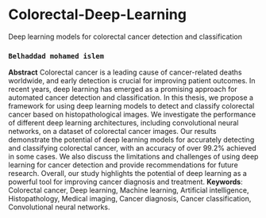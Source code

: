 # Colorectal-Deep-Learning
Deep learning models for colorectal cancer detection and classification
### `Belhaddad mohamed islem`

**Abstract**
Colorectal cancer is a leading cause of cancer-related deaths worldwide, and early detection
is crucial for improving patient outcomes. In recent years, deep learning has emerged
as a promising approach for automated cancer detection and classification. In this thesis,
we propose a framework for using deep learning models to detect and classify colorectal
cancer based on histopathological images. We investigate the performance of different
deep learning architectures, including convolutional neural networks, on a dataset of colorectal
cancer images. Our results demonstrate the potential of deep learning models
for accurately detecting and classifying colorectal cancer, with an accuracy of over 99.2%
achieved in some cases. We also discuss the limitations and challenges of using deep
learning for cancer detection and provide recommendations for future research. Overall,
our study highlights the potential of deep learning as a powerful tool for improving cancer
diagnosis and treatment.
**Keywords**: Colorectal cancer, Deep learning, Machine learning, Artificial intelligence,
Histopathology, Medical imaging, Cancer diagnosis, Cancer classification, Convolutional
neural networks.
